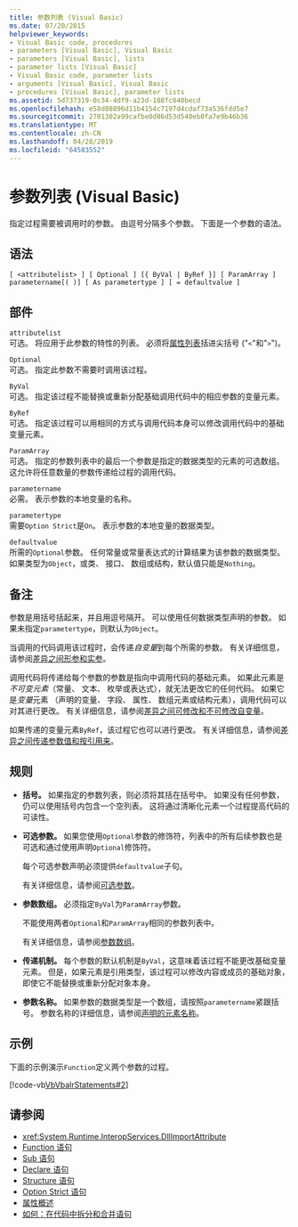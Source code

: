 ```yaml
---
title: 参数列表 (Visual Basic)
ms.date: 07/20/2015
helpviewer_keywords:
- Visual Basic code, procedures
- parameters [Visual Basic], Visual Basic
- parameters [Visual Basic], lists
- parameter lists [Visual Basic]
- Visual Basic code, parameter lists
- arguments [Visual Basic], Visual Basic
- procedures [Visual Basic], parameter lists
ms.assetid: 5d737319-0c34-4df9-a23d-188fc840becd
ms.openlocfilehash: e58d80896d11b4154c7197d4cdaf73a536fdd5e7
ms.sourcegitcommit: 2701302a99cafbe0d86d53d540eb0fa7e9b46b36
ms.translationtype: MT
ms.contentlocale: zh-CN
ms.lasthandoff: 04/28/2019
ms.locfileid: "64583552"
---
```

# <a name="parameter-list-visual-basic"></a>参数列表 (Visual Basic)
指定过程需要被调用时的参数。 由逗号分隔多个参数。 下面是一个参数的语法。  
  
## <a name="syntax"></a>语法  
  
```  
[ <attributelist> ] [ Optional ] [{ ByVal | ByRef }] [ ParamArray ]   
parametername[( )] [ As parametertype ] [ = defaultvalue ]  
```  
  
## <a name="parts"></a>部件  
 `attributelist`  
 可选。 将应用于此参数的特性的列表。 必须将[属性列表](../../../visual-basic/language-reference/statements/attribute-list.md)括进尖括号 ("`<`"和"`>`")。  
  
 `Optional`  
 可选。 指定此参数不需要时调用该过程。  
  
 `ByVal`  
 可选。 指定该过程不能替换或重新分配基础调用代码中的相应参数的变量元素。  
  
 `ByRef`  
 可选。 指定该过程可以用相同的方式与调用代码本身可以修改调用代码中的基础变量元素。  
  
 `ParamArray`  
 可选。 指定的参数列表中的最后一个参数是指定的数据类型的元素的可选数组。 这允许将任意数量的参数传递给过程的调用代码。  
  
 `parametername`  
 必需。 表示参数的本地变量的名称。  
  
 `parametertype`  
 需要`Option Strict`是`On`。 表示参数的本地变量的数据类型。  
  
 `defaultvalue`  
 所需的`Optional`参数。 任何常量或常量表达式的计算结果为该参数的数据类型。 如果类型为`Object`，或类、 接口、 数组或结构，默认值只能是`Nothing`。  
  
## <a name="remarks"></a>备注  
 参数是用括号括起来，并且用逗号隔开。 可以使用任何数据类型声明的参数。 如果未指定`parametertype`，则默认为`Object`。  
  
 当调用的代码调用该过程时，会传递*自变量*到每个所需的参数。 有关详细信息，请参阅[差异之间形参和实参](../../../visual-basic/programming-guide/language-features/procedures/differences-between-parameters-and-arguments.md)。  
  
 调用代码将传递给每个参数的参数是指向中调用代码的基础元素。 如果此元素是*不可变元素*（常量、 文本、 枚举或表达式），就无法更改它的任何代码。 如果它是*变量*元素 （声明的变量、 字段、 属性、 数组元素或结构元素），调用代码可以对其进行更改。 有关详细信息，请参阅[差异之间可修改和不可修改自变量](../../../visual-basic/programming-guide/language-features/procedures/differences-between-modifiable-and-nonmodifiable-arguments.md)。  
  
 如果传递的变量元素`ByRef`，该过程它也可以进行更改。 有关详细信息，请参阅[差异之间传递参数值和按引用来](../../../visual-basic/programming-guide/language-features/procedures/differences-between-passing-an-argument-by-value-and-by-reference.md)。  
  
## <a name="rules"></a>规则  
  
- **括号。** 如果指定的参数列表，则必须将其括在括号中。 如果没有任何参数，仍可以使用括号内包含一个空列表。 这将通过清晰化元素一个过程提高代码的可读性。  
  
- **可选参数。** 如果您使用`Optional`参数的修饰符，列表中的所有后续参数也是可选和通过使用声明`Optional`修饰符。  
  
     每个可选参数声明必须提供`defaultvalue`子句。  
  
     有关详细信息，请参阅[可选参数](../../../visual-basic/programming-guide/language-features/procedures/optional-parameters.md)。  
  
- **参数数组。** 必须指定`ByVal`为`ParamArray`参数。  
  
     不能使用两者`Optional`和`ParamArray`相同的参数列表中。  
  
     有关详细信息，请参阅[参数数组](../../../visual-basic/programming-guide/language-features/procedures/parameter-arrays.md)。  
  
- **传递机制。** 每个参数的默认机制是`ByVal`，这意味着该过程不能更改基础变量元素。 但是，如果元素是引用类型，该过程可以修改内容或成员的基础对象，即使它不能替换或重新分配对象本身。  
  
- **参数名称。** 如果参数的数据类型是一个数组，请按照`parametername`紧跟括号。 参数名称的详细信息，请参阅[声明的元素名称](../../../visual-basic/programming-guide/language-features/declared-elements/declared-element-names.md)。  
  
## <a name="example"></a>示例  
 下面的示例演示`Function`定义两个参数的过程。  
  
 [!code-vb[VbVbalrStatements#2](~/samples/snippets/visualbasic/VS_Snippets_VBCSharp/VbVbalrStatements/VB/Class1.vb#2)]  
  
## <a name="see-also"></a>请参阅

- <xref:System.Runtime.InteropServices.DllImportAttribute>
- [Function 语句](../../../visual-basic/language-reference/statements/function-statement.md)
- [Sub 语句](../../../visual-basic/language-reference/statements/sub-statement.md)
- [Declare 语句](../../../visual-basic/language-reference/statements/declare-statement.md)
- [Structure 语句](../../../visual-basic/language-reference/statements/structure-statement.md)
- [Option Strict 语句](../../../visual-basic/language-reference/statements/option-strict-statement.md)
- [属性概述](../../../visual-basic/programming-guide/concepts/attributes/index.md)
- [如何：在代码中拆分和合并语句](../../../visual-basic/programming-guide/program-structure/how-to-break-and-combine-statements-in-code.md)
